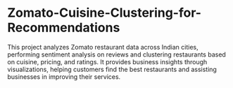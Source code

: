 # Zomato-Cuisine-Clustering-for-Recommendations
This project analyzes Zomato restaurant data across Indian cities, performing sentiment analysis on reviews and clustering restaurants based on cuisine, pricing, and ratings. It provides business insights through visualizations, helping customers find the best restaurants and assisting businesses in improving their services.
